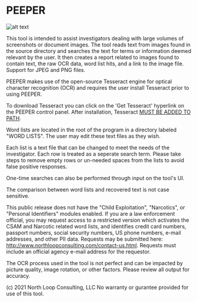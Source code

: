 # PEEPER
![alt text](https://user-images.githubusercontent.com/73806121/132998784-8a2cafce-bb54-4a9d-adb0-fc5889c76454.png)

This tool is intended to assist investigators dealing with large volumes of screenshots or document images. The tool reads text from images found in the source directory and searches the text for terms or information deemed relevant by the user.  It then creates a report related to images found to contain text, the raw OCR data, word list hits, and a link to the image file. Support for JPEG and PNG files.

PEEPER makes use of the open-source Tesseract engine for optical character recognition (OCR) and requires the user install Tesseract prior to using PEEPER.

To download Tesseract you can click on the 'Get Tesseract' hyperlink on the PEEPER control panel. After installation, Tesseract [MUST BE ADDED TO PATH](https://medium.com/quantrium-tech/installing-and-using-tesseract-4-on-windows-10-4f7930313f82).

Word lists are located in the root of the program in a directory labeled "WORD LISTS". The user may edit these text files as they wish.


Each list is a text file that can be changed to meet the needs of the investigator. Each row is treated as a seperate search term. Please take steps to remove empty rows or un-needed spaces from the lists to avoid false positive responses.

One-time searches can also be performed through input on the tool's UI.

The comparison between word lists and recovered text is not case sensitive.

This public release does not have the "Child Exploitation", "Narcotics", or "Personal Identifiers" modules enabled. If you are a law enforcement official, you may request access to a restricted version which activates the CSAM and Narcotic related word lists, and identifies credit card numbers, passport numbers, social security numbers, US phone numbers, e-mail addresses, and other PII data.  Requests may be submitted here: http://www.northloopconsulting.com/contact-us.html.  Requests must include an official agency e-mail address for the requestor.

The OCR process used in the tool is not perfect and can be impacted by picture quality, image rotation, or other factors. Please review all output for accuracy.

(c) 2021 North Loop Consulting, LLC  No warranty or gurantee provided for use of this tool.
